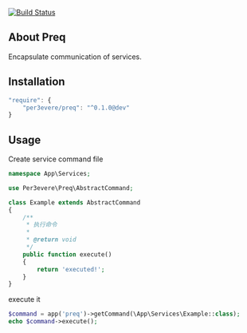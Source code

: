 [![Build Status](https://travis-ci.org/persevereVon/preq-laravel.svg?branch=master)](https://travis-ci.org/persevereVon/preq-laravel)

## About Preq

Encapsulate communication of services.

## Installation

```javascript
"require": {
    "per3evere/preq": "^0.1.0@dev"
}
```

## Usage

Create service command file

``` php
namespace App\Services;

use Per3evere\Preq\AbstractCommand;

class Example extends AbstractCommand
{
    /**
     * 执行命令
     *
     * @return void
     */
    public function execute()
    {
        return 'executed!';
    }
}
```

execute it

```php
$command = app('preq')->getCommand(\App\Services\Example::class);
echo $command->execute();
```

